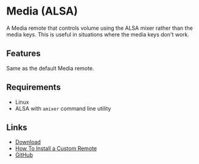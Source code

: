 # Media (ALSA)
A Media remote that controls volume using the ALSA mixer rather than the media keys.
This is useful in situations where the media keys don't work.

## Features
Same as the default Media remote.

## Requirements
* Linux
* ALSA with `amixer` command line utility

## Links
* [Download](https://github.com/cifkao/unified-remote-media/archive/master.zip)
* [How To Install a Custom Remote](https://www.unifiedremote.com/tutorials/how-to-install-a-custom-remote)
* [GitHub](https://github.com/cifkao/unified-remote-media)

